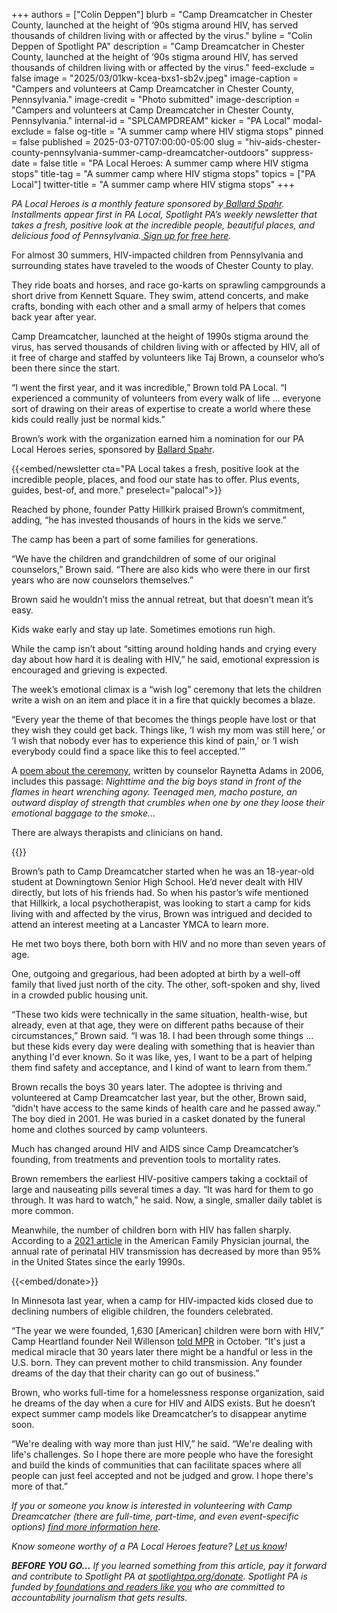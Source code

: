 +++
authors = ["Colin Deppen"]
blurb = "Camp Dreamcatcher in Chester County, launched at the height of ‘90s stigma around HIV, has served thousands of children living with or affected by the virus."
byline = "Colin Deppen of Spotlight PA"
description = "Camp Dreamcatcher in Chester County, launched at the height of ‘90s stigma around HIV, has served thousands of children living with or affected by the virus."
feed-exclude = false
image = "2025/03/01kw-kcea-bxs1-sb2v.jpeg"
image-caption = "Campers and volunteers at Camp Dreamcatcher in Chester County, Pennsylvania."
image-credit = "Photo submitted"
image-description = "Campers and volunteers at Camp Dreamcatcher in Chester County, Pennsylvania."
internal-id = "SPLCAMPDREAM"
kicker = "PA Local"
modal-exclude = false
og-title = "A summer camp where HIV stigma stops"
pinned = false
published = 2025-03-07T07:00:00-05:00
slug = "hiv-aids-chester-county-pennsylvania-summer-camp-dreamcatcher-outdoors"
suppress-date = false
title = "PA Local Heroes: A summer camp where HIV stigma stops"
title-tag = "A summer camp where HIV stigma stops"
topics = ["PA Local"]
twitter-title = "A summer camp where HIV stigma stops"
+++

<em>PA Local Heroes is a monthly feature sponsored by</em><a href="https://www.ballardspahr.com/?utm_source=ActiveCampaign&amp;utm_medium=email&amp;utm_content=Farm%20animals%20%20second-chance%20sanctuary&amp;utm_campaign=PA%20Local%2011%2008%2024"><em> Ballard Spahr</em></a><em>. Installments appear first in PA Local, Spotlight PA’s weekly newsletter that takes a fresh, positive look at the incredible people, beautiful places, and delicious food of Pennsylvania.</em><a href="https://www.spotlightpa.org/newsletters/"><em> Sign up for free here</em></a><em>.</em>

For almost 30 summers, HIV-impacted children from Pennsylvania and surrounding states have traveled to the woods of Chester County to play.

They ride boats and horses, and race go-karts on sprawling campgrounds a short drive from Kennett Square. They swim, attend concerts, and make crafts, bonding with each other and a small army of helpers that comes back year after year.

Camp Dreamcatcher, launched at the height of 1990s stigma around the virus, has served thousands of children living with or affected by HIV, all of it free of charge and staffed by volunteers like Taj Brown, a counselor who’s been there since the start.

“I went the first year, and it was incredible,” Brown told PA Local. “I experienced a community of volunteers from every walk of life … everyone sort of drawing on their areas of expertise to create a world where these kids could really just be normal kids.”

Brown’s work with the organization earned him a nomination for our PA Local Heroes series, sponsored by <a href="https://spotlightpa.bluelena.io/lt.php?x=3DZy~GE6InKcEpR7zN26hRKgAXMgut9wjug0YnnGJnSb65V--Uy.zeJy242ijdI~jNY4XXHI">Ballard Spahr</a>.

{{<embed/newsletter cta="PA Local takes a fresh, positive look at the incredible people, places, and food our state has to offer. Plus events, guides, best-of, and more." preselect="palocal">}}

Reached by phone, founder Patty Hillkirk praised Brown’s commitment, adding, “he has invested thousands of hours in the kids we serve.”

The camp has been a part of some families for generations.

“We have the children and grandchildren of some of our original counselors,” Brown said. “There are also kids who were there in our first years who are now counselors themselves.”

Brown said he wouldn’t miss the annual retreat, but that doesn’t mean it’s easy.

Kids wake early and stay up late. Sometimes emotions run high.

While the camp isn’t about “sitting around holding hands and crying every day about how hard it is dealing with HIV,” he said, emotional expression is encouraged and grieving is expected.

The week’s emotional climax is a “wish log” ceremony that lets the children write a wish on an item and place it in a fire that quickly becomes a blaze.

“Every year the theme of that becomes the things people have lost or that they wish they could get back. Things like, ‘I wish my mom was still here,’ or ‘I wish that nobody ever has to experience this kind of pain,’ or ‘I wish everybody could find a space like this to feel accepted.’”

A <a href="https://acrobat.adobe.com/id/urn:aaid:sc:VA6C2:74d971f1-5748-4ca9-a077-794ee90cbd16">poem about the ceremony</a>, written by counselor Raynetta Adams in 2006, includes this passage: <em>Nighttime and the big boys stand in front of the flames in heart wrenching agony. Teenaged men, macho posture, an outward display of strength that crumbles when one by one they loose their emotional baggage to the smoke…</em>

There are always therapists and clinicians on hand.

{{<picture src="2025/03/01kw-kd8h-xap8-htqq.jpeg" description="From left: Camp Dreamcatcher founder Patty Hillkirk, Kennett Square Mayor Matt Fetick, and Taj Brown. Fetick was delivering sleeping bags for campers." caption="From left: Camp Dreamcatcher founder Patty Hillkirk, Kennett Square Mayor Matt Fetick, and Taj Brown. Fetick was delivering sleeping bags for campers." credit="Photo submitted">}}

Brown’s path to Camp Dreamcatcher started when he was an 18-year-old student at Downingtown Senior High School. He’d never dealt with HIV directly, but lots of his friends had. So when his pastor’s wife mentioned that Hillkirk, a local psychotherapist, was looking to start a camp for kids living with and affected by the virus, Brown was intrigued and decided to attend an interest meeting at a Lancaster YMCA to learn more.

He met two boys there, both born with HIV and no more than seven years of age.

One, outgoing and gregarious, had been adopted at birth by a well-off family that lived just north of the city. The other, soft-spoken and shy, lived in a crowded public housing unit.

“These two kids were technically in the same situation, health-wise, but already, even at that age, they were on different paths because of their circumstances,” Brown said. “I was 18. I had been through some things … but these kids every day were dealing with something that is heavier than anything I&#39;d ever known. So it was like, yes, I want to be a part of helping them find safety and acceptance, and I kind of want to learn from them.”

Brown recalls the boys 30 years later. The adoptee is thriving and volunteered at Camp Dreamcatcher last year, but the other, Brown said, “didn&#39;t have access to the same kinds of health care and he passed away.” The boy died in 2001. He was buried in a casket donated by the funeral home and clothes sourced by camp volunteers.

Much has changed around HIV and AIDS since Camp Dreamcatcher’s founding, from treatments and prevention tools to mortality rates.

Brown remembers the earliest HIV-positive campers taking a cocktail of large and nauseating pills several times a day. “It was hard for them to go through. It was hard to watch,” he said. Now, a single, smaller daily tablet is more common.

Meanwhile, the number of children born with HIV has fallen sharply. According to a <a href="https://www.aafp.org/pubs/afp/issues/2021/0700/p58.html#afp20210701p58-b2">2021 article</a> in the American Family Physician journal, the annual rate of perinatal HIV transmission has decreased by more than 95% in the United States since the early 1990s.

{{<embed/donate>}}

In Minnesota last year, when a camp for HIV-impacted kids closed due to declining numbers of eligible children, the founders celebrated.

“The year we were founded, 1,630 \[American\] children were born with HIV,” Camp Heartland founder Neil Willenson <a href="https://www.mprnews.org/episode/2024/10/31/in-a-sign-of-the-times-minnesota-camp-for-kids-with-hiv-closing">told MPR</a> in October. “It&#39;s just a medical miracle that 30 years later there might be a handful or less in the U.S. born. They can prevent mother to child transmission. Any founder dreams of the day that their charity can go out of business.”

Brown, who works full-time for a homelessness response organization, said he dreams of the day when a cure for HIV and AIDS exists. But he doesn’t expect summer camp models like Dreamcatcher’s to disappear anytime soon.

“We&#39;re dealing with way more than just HIV,” he said. “We&#39;re dealing with life&#39;s challenges. So I hope there are more people who have the foresight and build the kinds of communities that can facilitate spaces where all people can just feel accepted and not be judged and grow. I hope there&#39;s more of that.”

<em>If you or someone you know is interested in volunteering with Camp Dreamcatcher (there are full-time, part-time, and even event-specific options) </em><a href="https://campdreamcatcher.org/get-involved/volunteer/"><em>find more information here</em></a><em>.</em>

<em>Know someone worthy of a PA Local Heroes feature? </em><a href="mailto:newsletters@spotlightpa.org"><em>Let us know</em></a><em>!</em>

<strong><em>BEFORE YOU GO…</em></strong><em> If you learned something from this article, pay it forward and contribute to Spotlight PA at </em><a href="https://www.spotlightpa.org/donate"><em>spotlightpa.org/donate</em></a><em>. Spotlight PA is funded by</em><a href="https://www.spotlightpa.org/support"><em> foundations and readers like you</em></a><em> who are committed to accountability journalism that gets results.</em>

